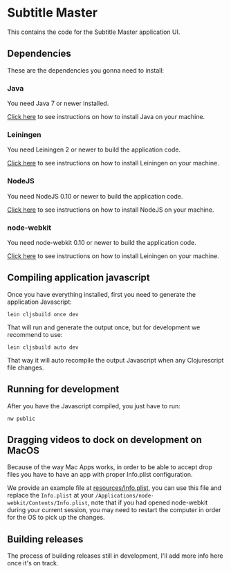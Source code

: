 Subtitle Master
===============

This contains the code for the Subtitle Master application UI.

Dependencies
------------

These are the dependencies you gonna need to install:

### Java

You need Java 7 or newer installed.

[Click here](https://www.java.com/en/download) to see instructions on how to install Java on your machine.

### Leiningen

You need Leiningen 2 or newer to build the application code.

[Click here](https://github.com/technomancy/leiningen#installation) to see instructions on how to install Leiningen on your machine.
 
### NodeJS

You need NodeJS 0.10 or newer to build the application code.

[Click here](http://nodejs.org) to see instructions on how to install NodeJS on your machine.

### node-webkit

You need node-webkit 0.10 or newer to build the application code.

[Click here](https://github.com/rogerwang/node-webkit) to see instructions on how to install Leiningen on your machine.

Compiling application javascript
-----------------------

Once you have everything installed, first you need to generate the application Javascript:

```
lein cljsbuild once dev
```

That will run and generate the output once, but for development we recommend to use:

```
lein cljsbuild auto dev
```

That way it will auto recompile the output Javascript when any Clojurescript file changes.

Running for development
-----------------------

After you have the Javascript compiled, you just have to run:

```
nw public
```

Dragging videos to dock on development on MacOS
-----------------------------------------------

Because of the way Mac Apps works, in order to be able to accept drop files you have
to have an app with proper Info.plist configuration.

We provide an example file at [resources/Info.plist](https://github.com/subtitle-master/subtitlemaster/tree/master/resources/Info.plist),
you can use this file and replace the `Info.plist` at your `/Applications/node-webkit/Contents/Info.plist`,
note that if you had opened node-webkit during your current session, you may need to restart
the computer in order for the OS to pick up the changes.

Building releases
-----------------

The process of building releases still in development, I'll add more info here once it's on track.
